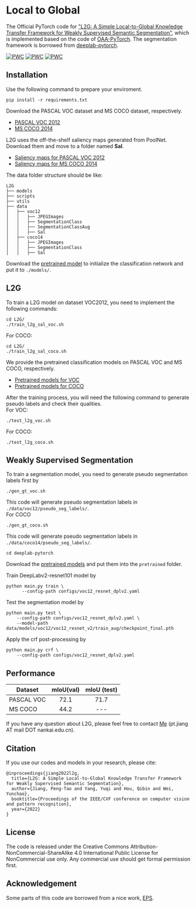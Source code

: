 # Local to Global
The Official PyTorch code for ["L2G: A Simple Local-to-Global Knowledge Transfer Framework for Weakly Supervised Semantic Segmentation"](https://arxiv.org/abs/2204.03206), which is implemented based on the code of [OAA-PyTorch](https://github.com/PengtaoJiang/OAA-PyTorch). 
The segmentation framework is borrowed from [deeplab-pytorch](https://github.com/kazuto1011/deeplab-pytorch).

[![PWC](https://img.shields.io/endpoint.svg?url=https://paperswithcode.com/badge/l2g-a-simple-local-to-global-knowledge/weakly-supervised-semantic-segmentation-on-1)](https://paperswithcode.com/sota/weakly-supervised-semantic-segmentation-on-1?p=l2g-a-simple-local-to-global-knowledge)
[![PWC](https://img.shields.io/endpoint.svg?url=https://paperswithcode.com/badge/l2g-a-simple-local-to-global-knowledge/weakly-supervised-semantic-segmentation-on)](https://paperswithcode.com/sota/weakly-supervised-semantic-segmentation-on?p=l2g-a-simple-local-to-global-knowledge)
[![PWC](https://img.shields.io/endpoint.svg?url=https://paperswithcode.com/badge/l2g-a-simple-local-to-global-knowledge/weakly-supervised-semantic-segmentation-on-4)](https://paperswithcode.com/sota/weakly-supervised-semantic-segmentation-on-4?p=l2g-a-simple-local-to-global-knowledge)

## Installation
Use the following command to prepare your enviroment.
```
pip install -r requirements.txt
```

Download the PASCAL VOC dataset and MS COCO dataset, respectively. 
- [PASCAL VOC 2012](https://drive.google.com/open?id=1uh5bWXvLOpE-WZUUtO77uwCB4Qnh6d7X)
- [MS COCO 2014](https://cocodataset.org/#home)  

L2G uses the off-the-shelf saliency maps generated from PoolNet. Download them and move to a folder named **Sal**.
- [Saliency maps for PASCAL VOC 2012](https://drive.google.com/file/d/1ZBLZ3YFw6yDIRWo0Apd4znOozg-Buj4A/view?usp=sharing)
- [Saliency maps for MS COCO 2014](https://drive.google.com/file/d/1IN6qQK0kL4_x8yzF7jvS6hNIFXsrR6XV/view?usp=sharing)  

The data folder structure should be like:
```
L2G
├── models
├── scripts
├── utils
├── data
│   ├── voc12
│   │   ├── JPEGImages
│   │   ├── SegmentationClass
│   │   ├── SegmentationClassAug
│   │   ├── Sal
│   ├── coco14
│   │   ├── JPEGImages
│   │   ├── SegmentationClass
│   │   ├── Sal

```
Download the [pretrained model](https://drive.google.com/file/d/15F13LEL5aO45JU-j45PYjzv5KW5bn_Pn/view) 
to initialize the classification network and put it to `./models/`.

## L2G
To train a L2G model on dataset VOC2012, you need to implement the following commands:
```
cd L2G/
./train_l2g_sal_voc.sh 
```
For COCO:
```
cd L2G/
./train_l2g_sal_coco.sh 
```
We provide the pretrained classification models on PASCAL VOC and MS COCO, respectively.
- [Pretrained models for VOC](https://drive.google.com/file/d/1Yc-LZ4bTM_1arpPBId6CMP9I2gOrDkdi/view?usp=sharing)
- [Pretrained models for COCO](https://drive.google.com/file/d/1i3b35g4GJO448kVdibBa5aL-yG6G2Huc/view?usp=sharing)  

After the training process, you will need the following command to generate pseudo labels 
and check their qualities.   
For VOC:
```
./test_l2g_voc.sh
```
For COCO:
```
./test_l2g_coco.sh
```
## Weakly Supervised Segmentation
To train a segmentation model, you need to generate pseudo segmentation labels first by 
```
./gen_gt_voc.sh
```
This code will generate pseudo segmentation labels in `./data/voc12/pseudo_seg_labels/`.  
For COCO
```
./gen_gt_coco.sh
```
This code will generate pseudo segmentation labels in `./data/coco14/pseudo_seg_labels/`.  


```
cd deeplab-pytorch
```
Download the [pretrained models](https://drive.google.com/file/d/1huoE5TcdUqLRFjVPaYSs2_sg2ehv9Z_s/view?usp=sharing) and put them into the `pretrained` folder.  

Train DeepLabv2-resnet101 model by
```
python main.py train \
      --config-path configs/voc12_resnet_dplv2.yaml
```
Test the segmentation model by 
```
python main.py test \
    --config-path configs/voc12_resnet_dplv2.yaml \
    --model-path data/models/voc12/voc12_resnet_v2/train_aug/checkpoint_final.pth
```
Apply the crf post-processing by 
```
python main.py crf \
    --config-path configs/voc12_resnet_dplv2.yaml
```

## Performance
Dataset | mIoU(val) | mIoU (test)  
--- |:---:|:---:
PASCAL VOC  | 72.1 | 71.7
MS COCO     | 44.2 | ---


If you have any question about L2G, please feel free to contact [Me](https://pengtaojiang.github.io/) (pt.jiang AT mail DOT nankai.edu.cn). 

## Citation
If you use our codes and models in your research, please cite:
```
@inproceedings{jiang2022l2g,
  title={L2G: A Simple Local-to-Global Knowledge Transfer Framework for Weakly Supervised Semantic Segmentation},
  author={Jiang, Peng-Tao and Yang, Yuqi and Hou, Qibin and Wei, Yunchao},
  booktitle={Proceedings of the IEEE/CVF conference on computer vision and pattern recognition},
  year={2022}
}
```

## License
The code is released under the Creative Commons Attribution-NonCommercial-ShareAlike 4.0 International Public License for NonCommercial use only. Any commercial use should get formal permission first.
 
## Acknowledgement
Some parts of this code are borrowed from a nice work, [EPS](https://github.com/PengtaoJiang/EPS).
